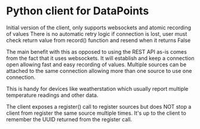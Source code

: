 # Python client for DataPoints

Initial version of the client, only supports websockets and atomic recording of values
There is no automatic retry logic if connection is lost, user must check return value
from record() function and resend when it returns False

The main benefit with this as opposed to using the REST API as-is comes from the fact
that it uses websockets. It will establish and keep a connection open allowing fast
and easy recording of values. Multiple sources can be attached to the same connection
allowing more than one source to use one connection.

This is handy for devices like weatherstation which usually report multiple temperature
readings and other data.

The client exposes a register() call to register sources but does NOT stop a client
from register the same source multiple times. It's up to the client to remember the 
UUID returned from the register call.